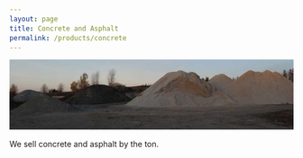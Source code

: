 ```yaml
---
layout: page
title: Concrete and Asphalt
permalink: /products/concrete
---
```


![Concrete and Asphalt](/assets/images/concreteandasphalt_w.jpg)

We sell concrete and asphalt by the ton.

<!--
Asphalt: $15.00/ton

Concrete: $13.00/ton
-->
